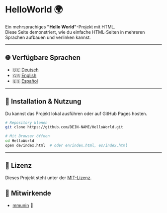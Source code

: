 # HelloWorld 🌍

Ein mehrsprachiges **"Hello World"**-Projekt mit HTML.  
Diese Seite demonstriert, wie du einfache HTML-Seiten in mehreren Sprachen aufbauen und verlinken kannst.

---

## 🌐 Verfügbare Sprachen

- 🇩🇪 [Deutsch](de/index.html)
- 🇬🇧 [English](en/index.html)
- 🇪🇸 [Español](es/index.html)

---

## 🔧 Installation & Nutzung

Du kannst das Projekt lokal ausführen oder auf GitHub Pages hosten.

```bash
# Repository klonen
git clone https://github.com/DEIN-NAME/HelloWorld.git

# Mit Browser öffnen
cd HelloWorld
open de/index.html  # oder en/index.html, es/index.html
```
---

## 📄 Lizenz

Dieses Projekt steht unter der [MIT-Lizenz](LICENSE).



## 🤝 Mitwirkende

- [mmunin](https://github.com/DEIN-GITHUB-NAME) 👋

